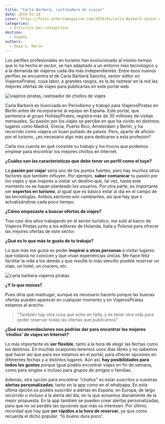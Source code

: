 ```yaml
---
title: "Carla Barberá, rastreadora de viajes"
date: 2019-01-18
cover: https://fotos.etheriamagazine.com/2019/01/Carla-Barberá-senior-editor-ViajerosPiratas.jpg
categories: 
  - articulos-por-categorizar
destino: 
  - España
authors: 
  - Pepa G. Marín
---
```


Los perfiles profesionales en turismo han evolucionado al mismo tiempo que lo ha hecho el sector, se han adaptado a un entorno más tecnológico y a la demanda de viajeros cada día más independientes. Entre esos nuevos perfiles se encuentra el de Carla Barberá Sanchis, senior editor en ViajerosPiratas, cuya labor, a grandes rasgos, es la de rastrear en la red las mejores ofertas de viajes para publicarlas en este portal web.

![viajeros piratas, rastreador de chollos de viajes](https://fotos.etheriamagazine.com/2019/01/Carla-Barberá-senior-editor-ViajerosPiratas.jpg "Carla Barberá, senior editor en Viajeros Piratas.")

Carla Barberá es licenciada en Periodismo y trabajó para ViajerosPiratas en Berlín antes 
de incorporarse al equipo en España. Este portal, que pertenece al grupo HolidayPirates, 
registra más de 30 millones de visitas mensuales. Su pasión por los viajes se percibe en 
que ha vivido en distintos lugares como Madrid, Grecia, Puerto Rico, Ámsterdam y Berlín, 
y ha recorrido como viajera un buen puñado de países. Pero, aparte de afición por el 
turismo, ¿es necesario algo más para dedicarse a esta profesión? 

Carla nos cuenta en qué consiste su trabajo y los trucos que podemos emplear para 
encontrar los mejores chollos en Internet. 

**¿Cuáles son las características que debe tener un perfil como el tuyo?** 

La **pasión por viajar** sería uno de los puntos fuertes, pero hay muchos otros factores 
que también influyen. Por ejemplo, **saber comunicar** tu pasión por los viajes y que 
inspires a visitar un destino que, tal vez, hasta este momento no se hayan planteado los 
usuarios. Por otra parte, es importante ser **expertos en turismo**, al igual que es 
básico estar al día en el campo de las tecnologías. Ambos sectores son cambiantes, así 
que hay que ir actualizándose cada poco tiempo. 

**¿Cómo empezaste a buscar ofertas de viajes?** 

Tras casi dos años trabajando en el sector turístico, me subí al barco de Viajeros 
Piratas junto a los editores de Holanda, Italia y Polonia para ofrecer las mejores 
ofertas de este sector. 

**¿Qué es lo que más te gusta de tu trabajo?** 

Lo que más me gusta es poder **inspirar a otras personas** a visitar lugares que todavía 
no conocen y que vivan experiencias únicas. Me hace feliz facilitar la vida a los demás 
y que resulte lo más sencillo posible reservar un viaje, un hotel, un crucero, etc. 

![carla barbera viajeros piratas](https://fotos.etheriamagazine.com/2019/01/Carla-Barbera-Sanchis-senior-editor-ViajerosPiratas.jpg)

**¿Y lo que menos?** 

Pues diría que madrugar, aunque es necesario hacerlo porque las buenas ofertas pueden 
aparecer en cualquier momento y en ViajerosPiratas estamos al acecho. 

> "También hay otra cosa que echo en falta, y es tener otra vida para poder reservar todas 
> las ofertas que publicamos" 

**¿Qué recomendaciones nos podrías dar para encontrar los mejores ‘chollos' de viajes en 
Internet?** 

Lo más importante es **ser flexible**, tanto a la hora de elegir las fechas como los 
destinos. En muchas ocasiones tenemos unos días libres y no sabemos qué hacer así que 
para eso estamos en el portal, para ofrecer opciones en diferentes fechas y a distintos 
lugares. Aún así, **hay posibilidades para todos los gustos** porque igual podéis 
encontrar viajes en fin de semana, como para singles o incluso para grupos de amigos o 
familias. 

Además, otra opción para encontrar “chollos” es estar suscritos a nuestras **alertas 
personalizadas**, tanto en la app como en el whatsapp. En esta última opción os podéis 
suscribir a alertas en España, en Europa, de largo recorrido o incluso a la alerta del 
día, en la que avisamos diariamente de la mejor propuesta. En la app también se pueden 
crear alertas personalizadas, para que no os perdáis las opciones que más os interesen. 
Por último, recordad que hay que **ser rápidos a la hora de reservar**, ya que como 
recuerda el dicho popular: “lo bueno dura poco”.
